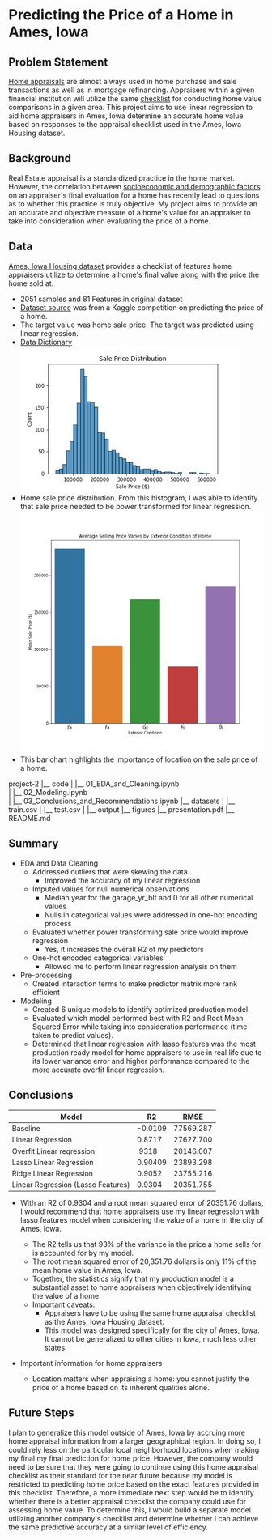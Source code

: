 # Predicting the Price of a Home in Ames, Iowa

##  Problem Statement

[Home appraisals](https://www.investopedia.com/articles/pf/12/home-appraisals.asp) are almost always used in home purchase and sale transactions as well as in mortgage refinancing. Appraisers within a given financial institution will utilize the same [checklist](https://www.americanfinancing.net/mortgage-basics/home-appraisal-checklist) for conducting home value comparisons in a given area. This project aims to use linear regression to aid home appraisers in Ames, Iowa determine an accurate home value based on responses to the appraisal checklist used in the Ames, Iowa Housing dataset. 

## Background

Real Estate appraisal is a standardized practice in the home market. However, the correlation between [socioeconomic and demographic factors](https://www.nytimes.com/2020/08/25/realestate/blacks-minorities-appraisals-discrimination.html) on an appraiser's final evaluation for a home has recently lead to questions as to whether this practice is truly objective. My project aims to provide an an accurate and objective measure of a home's value for an appraiser to take into consideration when evaluating the price of a home.  

## Data 
[Ames, Iowa Housing dataset](http://jse.amstat.org/v19n3/decock/DataDocumentation.txt) provides a checklist of features home appraisers utilize to determine a home's final value along with the price the home sold at.
* 2051 samples and 81 Features in original dataset
* [Dataset source](https://www.kaggle.com/c/house-prices-advanced-regression-techniques/data) was from a Kaggle competition on predicting the price of a home. 
* The target value was home sale price. The target was predicted using linear regression. 
* [Data Dictionary](http://jse.amstat.org/v19n3/decock/DataDocumentation.txt)
![Sale_price_dist](./figures/sal_price_dis.png)
* Home sale price distribution. From this histogram, I was able to identify that sale price needed to be power transformed for linear regression. 
![outlier_identification](./figures/neighborhood_average_price.png)
* This bar chart highlights the importance of location on the sale price of a home. 

project-2
|__ code
|   |__ 01_EDA_and_Cleaning.ipynb   
|   |__ 02_Modeling.ipynb   
|   |__ 03_Conclusions_and_Recommendations.ipynb
|__ datasets
|   |__ train.csv
|   |__ test.csv
|   |__ output
|__ figures
|__ presentation.pdf
|__ README.md

## Summary
* EDA and Data Cleaning
    * Addressed outliers that were skewing the data. 
        * Improved the accuracy of my linear regression
    * Imputed values for null numerical observations
        * Median year for the garage_yr_blt and 0 for all other numerical values
        * Nulls in categorical values were addressed in one-hot encoding process
    * Evaluated whether power transforming sale price would improve regression
        * Yes, it increases the overall R2 of my predictors 
    * One-hot encoded categorical variables
        * Allowed me to perform linear regression analysis on them
* Pre-processing
    * Created interaction terms to make predictor matrix more rank efficient 
* Modeling
    * Created 6 unique models to identify optimized production model. 
    * Evaluated which model performed best with R2 and Root Mean Squared Error while taking into consideration performance (time taken to predict values). 
    * Determined that linear regression with lasso features was the most production ready model for home appraisers to use in real life due to its lower variance error and higher performance compared to the more accurate overfit linear regression. 

## Conclusions
|Model|R2|RMSE|
|---|---|---|
|Baseline|-0.0109|77569.287|
|Linear Regression|0.8717|27627.700|
|Overfit Linear regression|.9318|20146.007|
|Lasso Linear Regression|0.90409|23893.298|
|Ridge Linear Regression|0.9052|23755.216|
|Linear Regression (Lasso Features)|0.9304|20351.755|

* With an R2 of 0.9304 and a root mean squared error of 20351.76 dollars, I would recommend that home appraisers use my linear regression with lasso features model when considering the value of a home in the city of Ames, Iowa. 
    * The R2 tells us that 93%  of the variance in the price a home sells for is accounted for by my model.  
    * The root mean squared error of 20,351.76 dollars is only 11% of the mean home value in Ames, Iowa. 
    * Together, the statistics signify that my production model is a substantial asset to home appraisers when objectively identifying the value of a home.
    * Important caveats: 
        * Appraisers have to be using the same home appraisal checklist as the Ames, Iowa Housing dataset. 
        * This model was designed specifically for the city of Ames, Iowa. It cannot be generalized to other cities in Iowa, much less other states.  
        
* Important information for home appraisers
    * Location matters when appraising a home: you cannot justify the price of a home based on its inherent qualities alone. 

## Future Steps

I plan to generalize this model outside of Ames, Iowa by accruing more home appraisal information from a larger geographical region. In doing so, I could rely less on the particular local neighborhood locations when making my final my final prediction for home price. However, the company would need to be sure that they were going to continue using this home appraisal checklist as their standard for the near future because my model is restricted to predicting home price based on the exact features provided in this checklist.
Therefore, a more immediate next step would be to identify whether there is a better appraisal checklist the company could use for assessing home value. To determine this, I would build a separate model utilizing another company's checklist and determine whether I can achieve the same predictive accuracy at a similar level of efficiency. 
